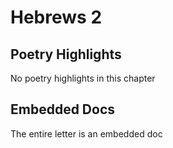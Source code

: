 # Hebrews 2

## Poetry Highlights

No poetry highlights in this chapter

## Embedded Docs

The entire letter is an embedded doc

